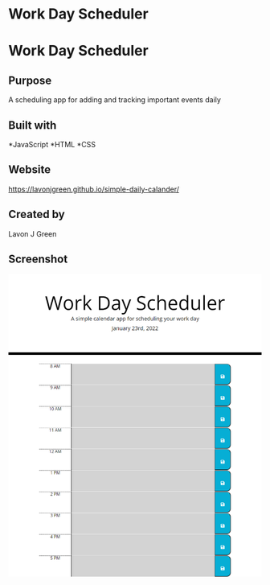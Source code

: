 # Work Day Scheduler

# Work Day Scheduler

## Purpose
A scheduling app for adding and tracking important events daily

## Built with 
*JavaScript
*HTML
*CSS

## Website
 https://lavonjgreen.github.io/simple-daily-calander/

## Created by
Lavon J Green

## Screenshot
![Alt text](Develop/finsihedApp.png)


